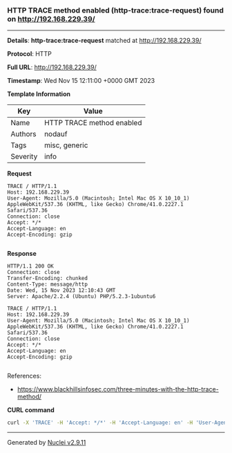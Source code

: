 ### HTTP TRACE method enabled (http-trace:trace-request) found on http://192.168.229.39/

----
**Details**: **http-trace:trace-request** matched at http://192.168.229.39/

**Protocol**: HTTP

**Full URL**: http://192.168.229.39/

**Timestamp**: Wed Nov 15 12:11:00 +0000 GMT 2023

**Template Information**

| Key | Value |
| --- | --- |
| Name | HTTP TRACE method enabled |
| Authors | nodauf |
| Tags | misc, generic |
| Severity | info |

**Request**
```http
TRACE / HTTP/1.1
Host: 192.168.229.39
User-Agent: Mozilla/5.0 (Macintosh; Intel Mac OS X 10_10_1) AppleWebKit/537.36 (KHTML, like Gecko) Chrome/41.0.2227.1 Safari/537.36
Connection: close
Accept: */*
Accept-Language: en
Accept-Encoding: gzip


```

**Response**
```http
HTTP/1.1 200 OK
Connection: close
Transfer-Encoding: chunked
Content-Type: message/http
Date: Wed, 15 Nov 2023 12:10:43 GMT
Server: Apache/2.2.4 (Ubuntu) PHP/5.2.3-1ubuntu6

TRACE / HTTP/1.1
Host: 192.168.229.39
User-Agent: Mozilla/5.0 (Macintosh; Intel Mac OS X 10_10_1) AppleWebKit/537.36 (KHTML, like Gecko) Chrome/41.0.2227.1 Safari/537.36
Connection: close
Accept: */*
Accept-Language: en
Accept-Encoding: gzip


```

References: 
- https://www.blackhillsinfosec.com/three-minutes-with-the-http-trace-method/

**CURL command**
```sh
curl -X 'TRACE' -H 'Accept: */*' -H 'Accept-Language: en' -H 'User-Agent: Mozilla/5.0 (Macintosh; Intel Mac OS X 10_10_1) AppleWebKit/537.36 (KHTML, like Gecko) Chrome/41.0.2227.1 Safari/537.36' 'http://192.168.229.39/'
```

----

Generated by [Nuclei v2.9.11](https://github.com/projectdiscovery/nuclei)